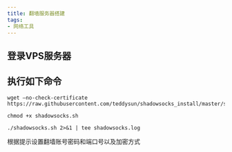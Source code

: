 ```yaml
---
title: 翻墙服务器搭建
tags:
- 网络工具
---
```


## 登录VPS服务器

## 执行如下命令

```
wget –no-check-certificate  https://raw.githubusercontent.com/teddysun/shadowsocks_install/master/shadowsocks.sh
```

```
chmod +x shadowsocks.sh
```

```
./shadowsocks.sh 2>&1 | tee shadowsocks.log
```
根据提示设置翻墙账号密码和端口号以及加密方式

